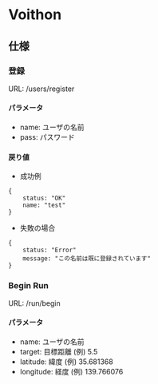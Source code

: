 # Voithon

## 仕様

### 登録

URL: /users/register

#### パラメータ

+ name: ユーザの名前
+ pass: パスワード

#### 戻り値

+ 成功例

```
{
    status: "OK"
    name: "test"
}
```

+ 失敗の場合

```
{
    status: "Error"
    message: "この名前は既に登録されています"
}
```

### Begin Run

URL: /run/begin

#### パラメータ

+ name: ユーザの名前
+ target: 目標距離 (例) 5.5
+ latitude: 緯度 (例) 35.681368
+ longitude: 経度 (例) 139.766076